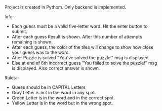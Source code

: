 Project is created in Pythom.
Only backend is implemented.


Info:- 
- Each guess must be a valid five-letter word. Hit the enter button to submit.
- After each guess Result is shown.  After this number of attempts remaining is shown.
- After each guess, the color of the tiles will change to show how close your guess was to the word.
- After Puzzle is solved "You've solved the puzzle." msg is displayed.
- Else at end of 6th incorrect guess "You failed to solve the puzzle!" msg is displayed. Also correct answer is shown.




Rules:-

- Guess should be in CAPITAL Letters
- Gray Letter is not in the word in any spot.
- Green Letter is in the word and in the correct spot.
- Yellow Letter is in the word but in the wrong spot.

